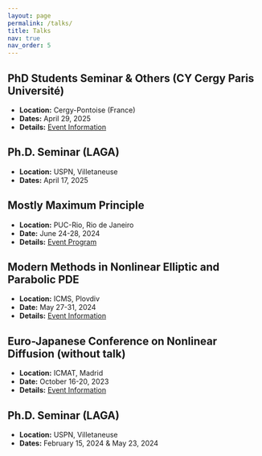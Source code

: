 ```yaml
---
layout: page
permalink: /talks/
title: Talks
nav: true
nav_order: 5
---
```

## PhD Students Seminar & Others (CY Cergy Paris Université)
   - **Location:** Cergy-Pontoise (France)
   - **Dates:** April 29, 2025
   - **Details:** [Event Information](https://berthoumieujordan.wordpress.com/phd-seminar/)
     
## Ph.D. Seminar (LAGA)  
   - **Location:** USPN, Villetaneuse  
   - **Dates:** April 17, 2025

## Mostly Maximum Principle  
   - **Location:** PUC-Rio, Rio de Janeiro  
   - **Date:** June 24-28, 2024  
   - **Details:** [Event Program](https://eventos.cmm.uchile.cl/mmp2024/)  

## Modern Methods in Nonlinear Elliptic and Parabolic PDE  
   - **Location:** ICMS, Plovdiv  
   - **Date:** May 27-31, 2024  
   - **Details:** [Event Information](https://sites.google.com/view/pdes-in-plovdiv/home?authuser=0)  


## Euro-Japanese Conference on Nonlinear Diffusion (without talk)
   - **Location:** ICMAT, Madrid  
   - **Date:** October 16-20, 2023  
   - **Details:** [Event Information](https://sites.google.com/view/2023-period-pdes-icmat-uam/events/euro-japanese-conference-on-nonlinear-diffusions)  


## Ph.D. Seminar (LAGA)  
   - **Location:** USPN, Villetaneuse  
   - **Dates:** February 15, 2024 & May 23, 2024  
